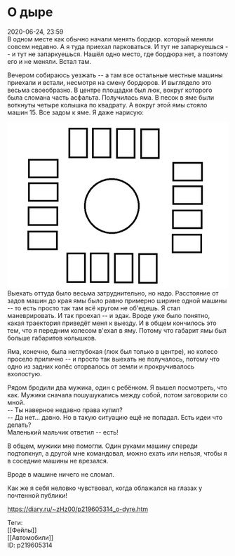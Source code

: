 О дыре
=======

   
 2020-06-24, 23:59   
  В одном месте как обычно начали менять бордюр. который меняли совсем недавно. А я туда приехал парковаться. И тут не запаркуешься -- и тут не запаркуешься. Нашёл одно место, где бордюра нет, а поэтому его и не меняли. Встал там.   
   
 Вечером собираюсь уезжать -- а там все остальные местные машины приехали и встали, несмотря на смену бордюров. И выглядело это весьма своеобразно. В центре площадки был люк, вокруг которого была сломана часть асфальта. Получилась яма. В песок в яме были воткнуты четыре колышка по квадрату. А вокруг этой ямы стояло машин 15. Все задом к яме. Я даже нарисую:   
   
  ![](pics/z7lwhKu.png)    
 Выехать оттуда было весьма затруднительно, но надо. Расстояние от задов машин до края ямы было равно примерно ширине одной машины -- то есть просто так там всё кругом не об'едешь. Я стал маневрировать. И так проехал -- и эдак. Вроде уже было понятно, какая траектория приведёт меня к выезду. И в общем кончилось это тем, что я передним колесом в'ехал в яму. Потому что габарит ямы был больше габаритов колышков.   
   
 Яма, конечно, была неглубокая (люк был только в центре), но колесо просело прилично -- и просто так выехать не получалось, потому что одно из задних колёс оторвалось от земли и прокручивалось вхолостую.   
   
 Рядом бродили два мужика, один с ребёнком. Я вышел посмотреть, что как. Мужики сначала пошушукались между собой, потом заговорили со мной.   
 -- Ты наверное недавно права купил?   
 -- Да нет... давно. Но в такую ситуацию ещё не попадал. Есть идеи что делать?   
 Маленький мальчик ответил -- есть!   
   
 В общем, мужики мне помогли. Один руками машину спереди подтолкнул, а другой мне командовал, можно ехать или нельзя, чтобы я в соседние машины не врезался.   
   
 Вроде в машине ничего не сломал.   
   
 Как же я себя неловко чувствовал, когда облажался на глазах у почтенной публики!   
    
 <https://diary.ru/~zHz00/p219605314_o-dyre.htm>   
   
 Теги:   
 [[Фейлы]]   
 [[Автомобили]]   
 ID: p219605314